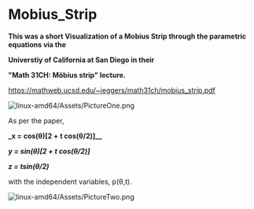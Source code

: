 # Mobius_Strip

__This was a short Visualization of a Mobius Strip through the parametric equations via the__


__Universtiy of California at San Diego in their__

__"Math 31CH: Möbius strip" lecture.__


https://mathweb.ucsd.edu/~jeggers/math31ch/mobius_strip.pdf

![linux-amd64/Assets/PictureOne.png](https://github.com/eeden2/Mobius_Strip/blob/be917c7584d3d9f99b3337e26bb8cf7e04b1f848/linux-amd64/Assets/PictureOne.png)

As per the paper,


**_x = cos(θ)[2 + t cos(θ/2)]__**


**_y = sin(θ)[2 + t cos(θ/2)]_**


**_z = tsin(θ/2)_**


with the independent variables, p(θ,t).

![linux-amd64/Assets/PictureTwo.png](https://github.com/eeden2/Mobius_Strip/blob/2b712a7d4caa31a3367b7e28ce7ba4f1ff63300b/linux-amd64/Assets/PictureTwo.png)

